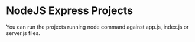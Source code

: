 # NodeJS Express Projects
You can run the projects running node command against app.js, index.js or server.js files.